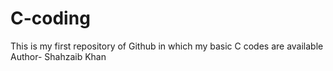 # C-coding
This is my first repository of Github in which my basic C codes are available
<br>
Author- Shahzaib Khan

